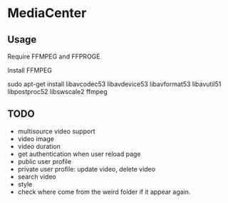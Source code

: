 MediaCenter
===========
 
Usage
-----

Require FFMPEG and FFPROGE

Install FFMPEG

sudo apt-get install libavcodec53 libavdevice53 libavformat53 libavutil51 libpostproc52 libswscale2 ffmpeg

TODO
----

* multisource video support
* video image
* video duration
* get authentication when user reload page
* public user profile
* private user profile: update video, delete video
* search video
* style
* check where come from the weird folder if it appear again.
